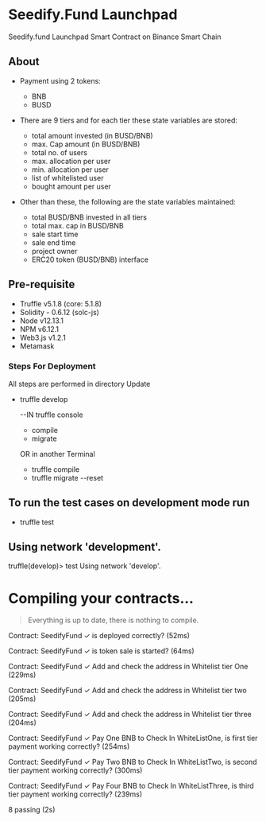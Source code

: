# Seedify.Fund Launchpad

Seedify.fund Launchpad Smart Contract on Binance Smart Chain

## About

- Payment using 2 tokens:
  - BNB
  - BUSD
- There are 9 tiers and for each tier these state variables are stored:

  - total amount invested (in BUSD/BNB)
  - max. Cap amount (in BUSD/BNB)
  - total no. of users
  - max. allocation per user
  - min. allocation per user
  - list of whitelisted user
  - bought amount per user

- Other than these, the following are the state variables maintained:
  - total BUSD/BNB invested in all tiers
  - total max. cap in BUSD/BNB
  - sale start time
  - sale end time
  - project owner
  - ERC20 token (BUSD/BNB) interface

## Pre-requisite

- Truffle v5.1.8 (core: 5.1.8)
- Solidity - 0.6.12 (solc-js)
- Node v12.13.1
- NPM v6.12.1
- Web3.js v1.2.1
- Metamask

### Steps For Deployment

All steps are performed in directory Update

- truffle develop

  --IN truffle console

  - compile
  - migrate

  OR in another Terminal

  - truffle compile
  - truffle migrate --reset

## To run the test cases on development mode run

- truffle test

## Using network 'development'.

truffle(develop)> test
Using network 'develop'.

# Compiling your contracts...

> Everything is up to date, there is nothing to compile.

Contract: SeedifyFund
✓ is deployed correctly? (52ms)

Contract: SeedifyFund
✓ is token sale is started? (64ms)

Contract: SeedifyFund
✓ Add and check the address in Whitelist tier One (229ms)

Contract: SeedifyFund
✓ Add and check the address in Whitelist tier two (205ms)

Contract: SeedifyFund
✓ Add and check the address in Whitelist tier three (204ms)

Contract: SeedifyFund
✓ Pay One BNB to Check In WhiteListOne, is first tier payment working correctly? (254ms)

Contract: SeedifyFund
✓ Pay Two BNB to Check In WhiteListTwo, is second tier payment working correctly? (300ms)

Contract: SeedifyFund
✓ Pay Four BNB to Check In WhiteListThree, is third tier payment working correctly? (239ms)

8 passing (2s)
